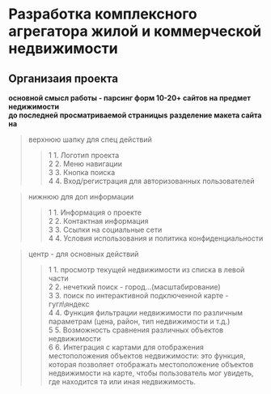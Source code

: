 # Разработка комплексного агрегатора жилой и коммерческой недвижимости
## Организаия проекта
**основной смысл работы - парсинг форм 10-20+ сайтов на предмет недижимости <br> до последней просматриваемой страницыs**
**разделение макета сайта на**
> верхнюю шапку для спец действий
>> 1 1. Логотип проекта<br>
>> 2 2. Меню навигации<br>
>> 3 3. Кнопка поиска<br>
>> 4 4. Вход/регистрация для авторизованных пользователей<br>

> нижнюю для доп информации<br>
>> 1 1. Информация о проекте <br>
>> 2 2. Контактная информация<br>
>> 3 3. Ссылки на социальные сети<br>
>> 4 4. Условия использования и политика конфиденциальности<br>

> центр - для основных действий<br>
>> 1 1. просмотр текущей недвижимости из списка в левой части<br>
>> 2 2. нечеткий поиск - город...(масштабирование)<br>
>> 3 3. поиск по интерактивной подключенной карте - гугл\яндекс<br>
>> 4 4. Функция фильтрации недвижимости по различным параметрам (цена, район, тип недвижимости и т.д.)<br>
>> 5 5. Возможность сравнения различных объектов недвижимости<br>
>> 6 6. Интеграция с картами для отображения местоположения объектов недвижимости: это функция, которая позволяет отображать местоположение объектов недвижимости на карте, чтобы пользователь мог увидеть, где находится та или иная недвижимость.<br>